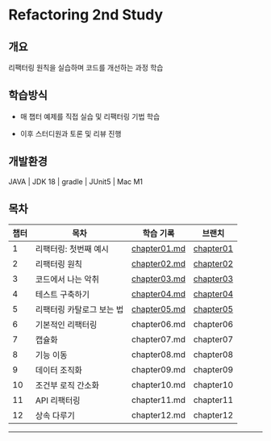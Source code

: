 # Refactoring 2nd Study
## 개요
리팩터링 원칙을 실습하며 코드를 개선하는 과정 학습

## 학습방식
- 매 챕터 예제를 직접 실습 및 리팩터링 기법 학습

- 이후 스터디원과 토론 및 리뷰 진행

## 개발환경
JAVA
| JDK 18
| gradle
| JUnit5
| Mac M1

## 목차

| 챕터 |                          목차                                                            | 학습 기록                                                                                                  | 브랜치                                                                              |
|----|--------------------------------------------------------------------------------------------|--------------------------------------------------------------------------------------------------------|----------------------------------------------------------------------------------|
| 1  | 리팩터링: 첫번째 예시     | [chapter01.md](https://github.com/young0264/refactoring-2nd-edition/blob/main/document/chapter01.md)   | [chapter01](https://github.com/young0264/refactoring-2nd-edition/tree/chapter1)  |
| 2  | 리팩터링 원칙           | [chapter02.md](https://github.com/young0264/refactoring-2nd-edition/blob/main/document/chapter02.md)   | [chapter02](https://github.com/young0264/refactoring-2nd-edition/tree/chapter02) |
| 3  | 코드에서 나는 악취        | [chapter03.md](https://github.com/young0264/refactoring-2nd-edition/blob/main/document/chapter03.md)   | [chapter03](https://github.com/young0264/refactoring-2nd-edition/tree/chapter03) |
| 4  | 테스트 구축하기          | [chapter04.md](https://github.com/young0264/refactoring-2nd-edition/blob/chapter04/document/chapter04.md) | [chapter04](https://github.com/young0264/refactoring-2nd-edition/tree/chapter04) |
| 5  | 리팩터링 카탈로그 보는 법 | [chapter05.md](https://github.com/young0264/refactoring-2nd-edition/blob/main/document/chapter05.md)   | [chapter05](https://github.com/young0264/refactoring-2nd-edition/tree/chapter05) |
| 6  | 기본적인 리팩터링       | chapter06.md    | chapter06                                                                        |
| 7  | 캡슐화               | chapter07.md   | chapter07                                                                        |
| 8  | 기능 이동             | chapter08.md   | chapter08                                                                        |
| 9  | 데이터 조직화          | chapter09.md   | chapter09                                                                        |
| 10 | 조건부 로직 간소화      | chapter10.md    | chapter10                                                                        |
| 11 | API 리팩터링          | chapter11.md   | chapter11                                                                        |
| 12 | 상속 다루기            | chapter12.md   | chapter12                                                                        |

---
